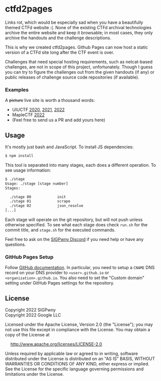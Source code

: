 # ctfd2pages

Links rot, which would be especially sad when you have a beautifully themed
CTFd website :(. None of the existing CTFd archival technologies archive the
entire website and keep it browsable; in most cases, they only archive the
handouts and the challenge descriptions.

This is why we created ctfd2pages. Github Pages can now host a static version
of a CTFd site long after the CTF event is over.

Challenges that need special hosting requirements, such as netcat-based
challenges, are not in scope of this project, unfortunately. Though I guess
you can try to figure the challenges out from the given handouts (if any) or
public releases of challenge source code repositories (if available).

### Examples

A ~~picture~~ live site is worth a thousand words:

- UIUCTF [2020](https://2020.uiuc.tf/), [2021](https://2021.uiuc.tf/),
  [2022](https://2022.uiuc.tf/)
- MapleCTF [2022](https://ctf2022.maplebacon.org/)
- (Feel free to send us a PR and add yours here)

## Usage

It's mostly just bash and JavaScript. To install JS dependencies:

```bash
$ npm install
```

This tool is separated into many stages, each does a different operation.
To see usage information:

```bash
$ ./stage
Usage: ./stage [stage number]
Stages:

  ./stage 00            init
  ./stage 01            scrape
  ./stage 02            json_resolve
[...]
```

Each stage will operate on the git repository, but will not push unless
otherwise specified. To see what each stage does check `run.sh` for the
commit title, and `stage.sh` for the executed commands.

Feel free to ask on the [SIGPwny Discord](https://sigpwny.com/discord) if you
need help or have any questions.

### GitHub Pages Setup

Follow [GitHub documentation](https://docs.github.com/en/pages/configuring-a-custom-domain-for-your-github-pages-site/managing-a-custom-domain-for-your-github-pages-site).
In particular, you need to setup a `CNAME` DNS record on your DNS provider to
`<user>.github.io` or `<organization>.github.io`. You also need to set the
"Custom domain" setting under GitHub Pages settings for the repository.

## License

Copyright 2022 SIGPwny  
Copyright 2022 Google LLC

Licensed under the Apache License, Version 2.0 (the "License");
you may not use this file except in compliance with the License.
You may obtain a copy of the License at

&emsp; http://www.apache.org/licenses/LICENSE-2.0

Unless required by applicable law or agreed to in writing, software
distributed under the License is distributed on an "AS IS" BASIS,
WITHOUT WARRANTIES OR CONDITIONS OF ANY KIND, either express or implied.
See the License for the specific language governing permissions and
limitations under the License.

